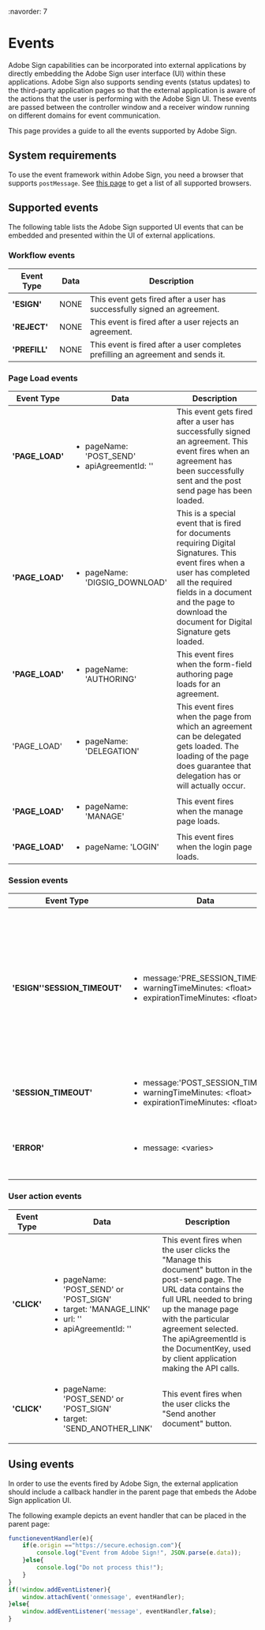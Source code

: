 :navorder: 7

# Events

Adobe Sign capabilities can be incorporated into external applications by directly embedding the Adobe Sign user interface (UI) within these applications. Adobe Sign also supports sending events (status updates) to the third-party application pages so that the external application is aware of the actions that the user is performing with the Adobe Sign UI. These events are passed between the controller window and a receiver window running on different domains for event communication.

This page provides a guide to all the events supported by Adobe Sign.

## **System requirements**

To use the event framework within Adobe Sign, you need a browser that supports `postMessage`. See  [this page](https://developer.mozilla.org/en-US/docs/Web/API/Window.postMessage) to get a list of all supported browsers.

## **Supported events**

The following table lists the Adobe Sign supported UI events that can be embedded and presented within the UI of external applications.

### **Workflow events**

| Event Type | Data | Description |
| --- | --- | --- |
| **'ESIGN'** | NONE | This event gets fired after a user has successfully signed an agreement. |
| **'REJECT'** | NONE | This event is fired after a user rejects an agreement. |
| **'PREFILL'** | NONE | This event is fired after a user completes prefilling an agreement and sends it. |

### **Page Load events**

<table>
    <thead>
      <tr>
         <th>Event Type</th>
         <th>Data</th>
         <th>Description</th>
      </tr>
    </thead>
    <tbody>
      <tr>
         <td><strong>'PAGE_LOAD'</strong></td>
         <td>
            <ul>
               <li>pageName: 'POST_SEND'</li>
               <li>apiAgreementId: ''</li>
            </ul>
         </td>
         <td>This event gets fired after a user has successfully signed an agreement. This event fires when an agreement has been successfully sent and the post send page has been loaded.</td>
      </tr>
      <tr>
         <td><strong>'PAGE_LOAD'</strong></td>
         <td>
            <ul>
               <li>pageName: 'DIGSIG_DOWNLOAD'</li>
            </ul>
         </td>
         <td>This is a special event that is fired for documents requiring Digital Signatures. This event fires when a user has completed all the required fields in a document and the page to download the document for Digital Signature gets loaded.</td>
      </tr>
      <tr>
         <td><strong>'PAGE_LOAD'</strong></td>
         <td>
            <ul>
               <li>pageName: 'AUTHORING'<br></li>
            </ul>
         </td>
         <td>This event fires when the form-field authoring page loads for an agreement.<br></td>
      </tr>
      <tr>
         <td>'PAGE_LOAD'</strong></td>
         <td>
            <ul>
               <li>pageName: 'DELEGATION'</li>
            </ul>
         </td>
         <td>This event fires when the page from which an agreement can be delegated gets loaded. The loading of the page does guarantee that delegation has or will actually occur.</td>
      </tr>
      <tr>
         <td><strong>'PAGE_LOAD'</strong></td>
         <td>
            <ul>
               <li>pageName: 'MANAGE'</li>
            </ul>
         </td>
         <td>This event fires when the manage page loads.</td>
      </tr>
      <tr>
         <td><strong>'PAGE_LOAD'</strong></td>
         <td>
            <ul>
               <li>pageName: 'LOGIN'</li>
            </ul>
         </td>
         <td>This event fires when the login page loads.</td>
      </tr>
   </tbody>
</table>

### **Session events**

<table>
    <thead>
      <tr>
         <th>Event Type</th>
         <th>Data</th>
         <th>Description</th>
      </tr>
    </thead>
    <tbody>
      <tr>
         <td><strong>'ESIGN''SESSION_TIMEOUT'</strong></td>
         <td>
            <ul>
               <li>message:'PRE_SESSION_TIMEOUT'</li>
               <li>warningTimeMinutes: &lt;float&gt;</li>
               <li>expirationTimeMinutes: &lt;float&gt;</li>
            </ul>
         </td>
         <td>This event is triggered two seconds before session timeout dialogue is displayed to the user. The UI shows “Your session is about to expire" message to the user. The warningTimeMinutes and expirationTimeMinutes values correspond to the warning &amp; session timeout times in minutes.</td>
      </tr>
      <tr>
         <td><strong>'SESSION_TIMEOUT'</strong></td>
         <td>
            <ul>
               <li>message:'POST_SESSION_TIMEOUT'</li>
               <li>warningTimeMinutes: &lt;float&gt;</li>
               <li>expirationTimeMinutes: &lt;float&gt;</li>
            </ul>
         </td>
         <td>This event is triggered when the users' session times out.</td>
      </tr>
      <tr>
         <td><strong>'ERROR'</strong></td>
         <td>
            <ul>
               <li>message: &lt;varies&gt;</li>
            </ul>
         </td>
         <td>This event fires when an error dialog or an error page is displayed to the user. System Error: 500 or 503 is returned.</td>
      </tr>
   </tbody>
</table>

### **User action events**

<table>
    <thead>
      <tr>
         <th>Event Type</th>
         <th>Data</th>
         <th>Description</th>
      </tr>
    </thead>
   <tbody>
      <tr>
         <td><strong>'CLICK'</strong></td>
         <td>
            <ul>
               <li>pageName: 'POST_SEND' or 'POST_SIGN'</li>
               <li>target: 'MANAGE_LINK'</li>
               <li>url: ''</li>
               <li>apiAgreementId: ''</li>
            </ul>
         </td>
         <td>This event fires when the user clicks the "Manage this document" button in the post-send page. The URL data contains the full URL needed to bring up the manage page with the particular agreement selected. The apiAgreementId is the DocumentKey, used by client application making the API calls.</td>
      </tr>
      <tr>
         <td><strong>'CLICK'</strong></td>
         <td>
            <ul>
               <li>pageName: 'POST_SEND' or 'POST_SIGN'</li>
               <li>target: 'SEND_ANOTHER_LINK'</li>
            </ul>
         </td>
         <td>This event fires when the user clicks the "Send another document" button.</td>
      </tr>
   </tbody>
</table>

## **Using events**

In order to use the events fired by Adobe Sign, the external application should include a callback handler in the parent page that embeds the Adobe Sign application UI.

The following example depicts an event handler that can be placed in the parent page:

```js
functioneventHandler(e){
    if(e.origin =="https://secure.echosign.com"){
        console.log("Event from Adobe Sign!", JSON.parse(e.data));
    }else{
        console.log("Do not process this!");
    }
}
if(!window.addEventListener){
    window.attachEvent('onmessage', eventHandler);
}else{
    window.addEventListener('message', eventHandler,false);
}
```